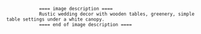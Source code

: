 
                ==== image description ====
                Rustic wedding decor with wooden tables, greenery, simple table settings under a white canopy.
                ==== end of image description ====
                
